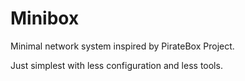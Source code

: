 # Minibox

Minimal network system inspired by PirateBox Project.

Just simplest with less configuration and less tools. 

